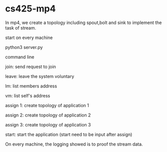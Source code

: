 # cs425-mp4
In mp4, we create a topology including spout,bolt and sink to implement the task of stream.

start on every machine

python3 server.py

command line

join: send request to join

leave: leave the system voluntary

lm: list members address

vm: list self's address


assign 1: create topology of application 1

assign 2: create topology of application 2

assign 3: create topology of application 3

start: start the application (start need to be input after assign)

On every machine, the logging showed is to proof the stream data.
